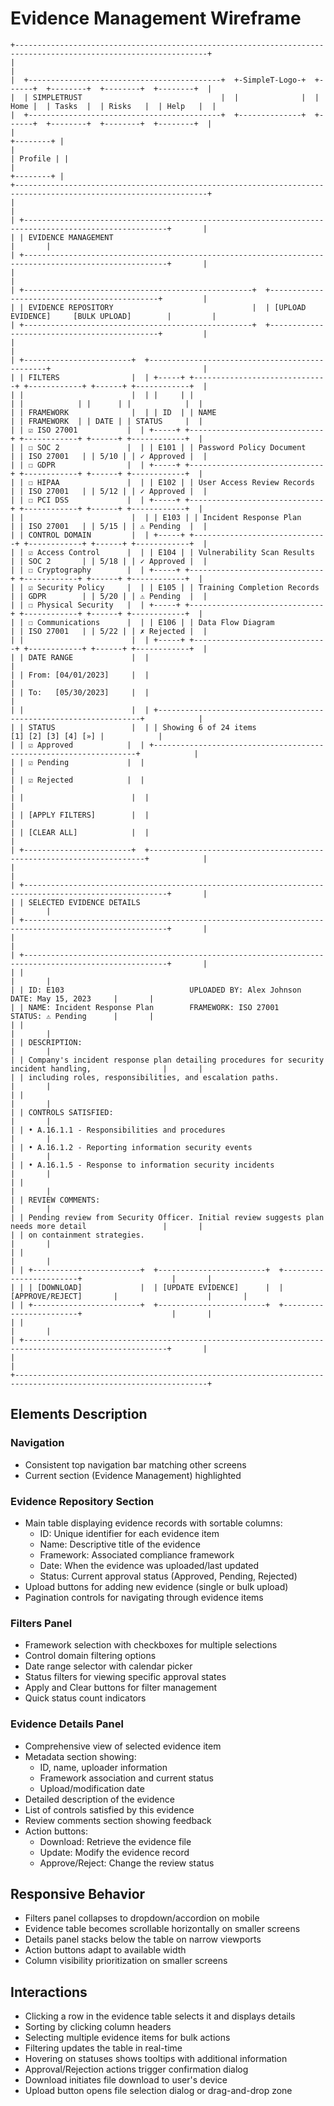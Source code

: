 # Evidence Management Wireframe

```
+-----------------------------------------------------------------------------------------------------------------+
|                                                                                                                 |
|  +-------------------------------------------+  +-SimpleT-Logo-+  +------+  +--------+  +--------+  +--------+  |
|  | SIMPLETRUST                               |  |              |  | Home |  | Tasks  |  | Risks   |  | Help   |  |
|  +-------------------------------------------+  +--------------+  +------+  +--------+  +--------+  +--------+  |
|                                                                                                      +--------+ |
|                                                                                                      | Profile | |
|                                                                                                      +--------+ |
+-----------------------------------------------------------------------------------------------------------------+
|                                                                                                                 |
| +------------------------------------------------------------------------------------------------------+       |
| | EVIDENCE MANAGEMENT                                                                                  |       |
| +------------------------------------------------------------------------------------------------------+       |
|                                                                                                                 |
| +---------------------------------------------------+  +---------------------------------------------+         |
| | EVIDENCE REPOSITORY                               |  | [UPLOAD EVIDENCE]     [BULK UPLOAD]        |         |
| +---------------------------------------------------+  +---------------------------------------------+         |
|                                                                                                                 |
| +------------------------+  +-----------------------------------------------+                                  |
| | FILTERS                |  | +-----+ +------------------------------+ +------------+ +------+ +------------+  |
| |                        |  | |     | |                              | |            | |      | |            |  |
| | FRAMEWORK              |  | | ID  | | NAME                         | | FRAMEWORK  | | DATE | | STATUS     |  |
| | ☑ ISO 27001           |  | +-----+ +------------------------------+ +------------+ +------+ +------------+  |
| | ☐ SOC 2               |  | | E101 | | Password Policy Document    | | ISO 27001   | | 5/10 | | ✓ Approved |  |
| | ☐ GDPR                |  | +-----+ +------------------------------+ +------------+ +------+ +------------+  |
| | ☐ HIPAA               |  | | E102 | | User Access Review Records  | | ISO 27001   | | 5/12 | | ✓ Approved |  |
| | ☐ PCI DSS             |  | +-----+ +------------------------------+ +------------+ +------+ +------------+  |
| |                        |  | | E103 | | Incident Response Plan      | | ISO 27001   | | 5/15 | | ⚠ Pending  |  |
| | CONTROL DOMAIN         |  | +-----+ +------------------------------+ +------------+ +------+ +------------+  |
| | ☑ Access Control      |  | | E104 | | Vulnerability Scan Results   | | SOC 2       | | 5/18 | | ✓ Approved |  |
| | ☐ Cryptography        |  | +-----+ +------------------------------+ +------------+ +------+ +------------+  |
| | ☑ Security Policy     |  | | E105 | | Training Completion Records  | | GDPR        | | 5/20 | | ⚠ Pending  |  |
| | ☐ Physical Security   |  | +-----+ +------------------------------+ +------------+ +------+ +------------+  |
| | ☐ Communications      |  | | E106 | | Data Flow Diagram            | | ISO 27001   | | 5/22 | | ✗ Rejected |  |
| |                        |  | +-----+ +------------------------------+ +------------+ +------+ +------------+  |
| | DATE RANGE             |  |                                                                                  |
| | From: [04/01/2023]     |  |                                                                                  |
| | To:   [05/30/2023]     |  |                                                                                  |
| |                        |  | +------------------------------------------------------------------+            |
| | STATUS                 |  | | Showing 6 of 24 items                         [1] [2] [3] [4] [»] |            |
| | ☑ Approved            |  | +------------------------------------------------------------------+            |
| | ☑ Pending             |  |                                                                                  |
| | ☑ Rejected            |  |                                                                                  |
| |                        |  |                                                                                  |
| | [APPLY FILTERS]        |  |                                                                                  |
| | [CLEAR ALL]            |  |                                                                                  |
| +------------------------+  +---------------------------------------------------------------------+            |
|                                                                                                                 |
| +------------------------------------------------------------------------------------------------------+       |
| | SELECTED EVIDENCE DETAILS                                                                            |       |
| +------------------------------------------------------------------------------------------------------+       |
|                                                                                                                 |
| +------------------------------------------------------------------------------------------------------+       |
| |                                                                                                      |       |
| | ID: E103                            UPLOADED BY: Alex Johnson                 DATE: May 15, 2023     |       |
| | NAME: Incident Response Plan        FRAMEWORK: ISO 27001                     STATUS: ⚠ Pending      |       |
| |                                                                                                      |       |
| | DESCRIPTION:                                                                                         |       |
| | Company's incident response plan detailing procedures for security incident handling,                |       |
| | including roles, responsibilities, and escalation paths.                                             |       |
| |                                                                                                      |       |
| | CONTROLS SATISFIED:                                                                                  |       |
| | • A.16.1.1 - Responsibilities and procedures                                                         |       |
| | • A.16.1.2 - Reporting information security events                                                   |       |
| | • A.16.1.5 - Response to information security incidents                                              |       |
| |                                                                                                      |       |
| | REVIEW COMMENTS:                                                                                     |       |
| | Pending review from Security Officer. Initial review suggests plan needs more detail                 |       |
| | on containment strategies.                                                                           |       |
| |                                                                                                      |       |
| | +------------------------+  +------------------------+  +------------------------+                    |       |
| | | [DOWNLOAD]             |  | [UPDATE EVIDENCE]      |  | [APPROVE/REJECT]       |                    |       |
| | +------------------------+  +------------------------+  +------------------------+                    |       |
| |                                                                                                      |       |
| +------------------------------------------------------------------------------------------------------+       |
|                                                                                                                 |
+-----------------------------------------------------------------------------------------------------------------+
```

## Elements Description

### Navigation
- Consistent top navigation bar matching other screens
- Current section (Evidence Management) highlighted

### Evidence Repository Section
- Main table displaying evidence records with sortable columns:
  - ID: Unique identifier for each evidence item
  - Name: Descriptive title of the evidence
  - Framework: Associated compliance framework
  - Date: When the evidence was uploaded/last updated
  - Status: Current approval status (Approved, Pending, Rejected)
- Upload buttons for adding new evidence (single or bulk upload)
- Pagination controls for navigating through evidence items

### Filters Panel
- Framework selection with checkboxes for multiple selections
- Control domain filtering options
- Date range selector with calendar picker
- Status filters for viewing specific approval states
- Apply and Clear buttons for filter management
- Quick status count indicators

### Evidence Details Panel
- Comprehensive view of selected evidence item
- Metadata section showing:
  - ID, name, uploader information
  - Framework association and current status
  - Upload/modification date
- Detailed description of the evidence
- List of controls satisfied by this evidence
- Review comments section showing feedback
- Action buttons:
  - Download: Retrieve the evidence file
  - Update: Modify the evidence record
  - Approve/Reject: Change the review status

## Responsive Behavior
- Filters panel collapses to dropdown/accordion on mobile
- Evidence table becomes scrollable horizontally on smaller screens
- Details panel stacks below the table on narrow viewports
- Action buttons adapt to available width
- Column visibility prioritization on smaller screens

## Interactions
- Clicking a row in the evidence table selects it and displays details
- Sorting by clicking column headers
- Selecting multiple evidence items for bulk actions
- Filtering updates the table in real-time
- Hovering on statuses shows tooltips with additional information
- Approval/Rejection actions trigger confirmation dialog
- Download initiates file download to user's device
- Upload button opens file selection dialog or drag-and-drop zone 